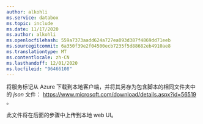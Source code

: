 ```yaml
---
author: alkohli
ms.service: databox
ms.topic: include
ms.date: 11/17/2020
ms.author: alkohli
ms.openlocfilehash: 559a7373aadd624a727ea093d387f4869dd71eeb
ms.sourcegitcommit: 6a350f39e2f04500ecb7235f5d88682eb4910ae8
ms.translationtype: MT
ms.contentlocale: zh-CN
ms.lasthandoff: 12/01/2020
ms.locfileid: "96466108"
---
```

将服务标记从 Azure 下载到本地客户端，并将其另存为包含脚本的相同文件夹中的 *json* 文件： https://www.microsoft.com/download/details.aspx?id=56519 。 

此文件将在后面的步骤中上传到本地 web UI。 
